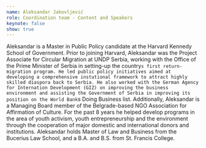 ```yaml
---
name: Aleksandar Jakovljević
role: Coordination team - Content and Speakers
keynote: false
show: true
---
```


Aleksandar is a Master in Public Policy candidate at the Harvard Kennedy School of Government. Prior to joining Harvard, Aleksandar was the Project Associate for Circular Migration at UNDP Serbia, working with the Office of the Prime Minister of Serbia in setting-up the country`s first return-migration program. He led public policy initiatives aimed at developing a comprehensive instutional framework to attract highly skilled diaspora back to Serbia. He also worked with the German Agency for Internation Development (GIZ) on improving the business environment and assisting the Government of Serbia in improving its position on the World Bank`s Doing Business list. Additionally, Aleksandar is a Managing Board member of the Belgrade-based NGO Association for Affirmation of Culture. For the past 8 years he helped develop programs in the area of youth activism, youth entrepreneurship and the environment through the cooperation of major domestic and international donors and institutions. Aleksandar holds Master of Law and Business from the Bucerius Law School, and a B.A. and B.S. from St. Francis College.